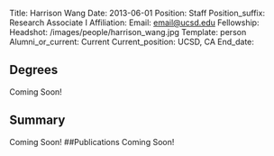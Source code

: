 Title: Harrison Wang
Date: 2013-06-01
Position: Staff
Position_suffix: Research Associate I
Affiliation:
Email: email@ucsd.edu
Fellowship:
Headshot: /images/people/harrison_wang.jpg
Template: person
Alumni_or_current: Current
Current_position: UCSD, CA
End_date:
<!-- Status: draft -->

## Degrees
Coming Soon!
## Summary
Coming Soon!
##Publications
Coming Soon!
